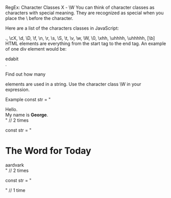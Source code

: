 RegEx: Character Classes X ⁠- \W
You can think of character classes as characters with special meaning. They are recognized as special when you place the \ before the character.

Here are a list of the characters classes in JavaScript:

., \cX, \d, \D, \f, \n, \r, \s, \S, \t, \v, \w, \W, \0, \xhh, \uhhhh, \uhhhhh, [\b]
HTML elements are everything from the start tag to the end tag. An example of one div element would be: <div>edabit</div>.

Find out how many <div> elements are used in a string. Use the character class \W in your expression.

Example
const str = "<div>Hello.</div><div>My name is <b>George</b>.</div>"
// 2 times

const str = "<div><h1>The Word for Today</h1><div>aardvark</div></div>"
// 2 times

const str = "<div></div>"
// 1 time
